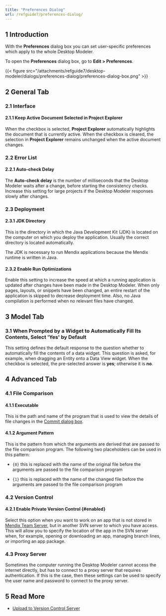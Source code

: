 ```yaml
---
title: "Preferences Dialog"
url: /refguide7/preferences-dialog/
---
```

## 1 Introduction

With the **Preferences** dialog box you can set user-specific preferences which apply to the whole Desktop Modeler.

To open the **Preferences** dialog box, go to **Edit > Preferences**.

{{< figure src="/attachments/refguide7/desktop-modeler/dialogs/preferences-dialog/preferences-dialog-box.png" >}}

## 2 General Tab

### 2.1 Interface

#### 2.1.1 Keep Active Document Selected in Project Explorer

When the checkbox is selected, **Project Explorer** automatically highlights the document that is currently active. When the checkbox is cleared, the selection in **Project Explorer** remains unchanged when the active document changes.

### 2.2 Error List

#### 2.2.1 Auto-check Delay

The **Auto-check delay** is the number of milliseconds that the Desktop Modeler waits after a change, before starting the consistency checks. Increase this setting for large projects if the Desktop Modeler responses slowly after changes.

### 2.3 Deployment

#### 2.3.1 JDK Directory

This is the directory in which the Java Development Kit (JDK) is located on the computer on which you deploy the application. Usually the correct directory is located automatically.

The JDK is necessary to run Mendix applications because the Mendix runtime is written in Java.

#### 2.3.2 Enable Run Optimizations

Enable this setting to increase the speed at which a running application is updated after changes have been made in the Desktop Modeler. When only pages, layouts, or snippets have been changed, an entire restart of the application is skipped to decrease deployment time. Also, no Java compilation is performed when no relevant files have changed.

## 3 Model Tab

### 3.1 When Prompted by a Widget to Automatically Fill Its Contents, Select 'Yes' by Default

This setting defines the default response to the question whether to automatically fill the contents of a data widget. This question is asked, for example, when dragging an Entity onto a Data View widget. When the checkbox is selected, the pre-selected answer is **yes**; otherwise it is **no**.

## 4 Advanced Tab

### 4.1 File Comparison

#### 4.1.1 Executable

This is the path and name of the program that is used to view the details of file changes in the [Commit dialog box](/refguide7/commit-dialog/).

#### 4.1.2 Argument Pattern

This is the pattern from which the arguments are derived that are passed to the file comparison program. The following two placeholders can be used in this pattern:

* `{0}` this is replaced with the name of the original file before the arguments are passed to the file comparison program

* `{1}` this is replaced with the name of the changed file before the arguments are passed to the file comparison program

### 4.2 Version Control

#### 4.2.1 Enable Private Version Control {#enabled}

Select this option when you want to work on an app that is not stored in [Mendix Team Server](/refguide7/team-server/), but in another SVN server to which you have access. This will allow you to specify the location of the app in the SVN server when, for example, opening or downloading an app, managing branch lines, or importing an app package.

### 4.3 Proxy Server

Sometimes the computer running the Desktop Modeler cannot access the internet directly, but has to connect to a proxy server that requires authentication. If this is the case, then these settings can be used to specify the user name and password to connect to the proxy server.

## 5 Read More

* [Upload to Version Control Server](/refguide7/upload-to-version-control-dialog/)
